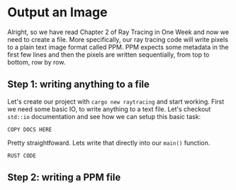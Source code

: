 # Output an Image

Alright, so we have read Chapter 2 of Ray Tracing in One Week and now we need to create a file. More specifically, our ray tracing code will write pixels to a plain text image format called PPM. PPM expects some metadata in the first few lines and then the pixels are written sequentially, from top to bottom, row by row.

## Step 1: writing anything to a file

Let's create our project with `cargo new raytracing` and start working. First we need some basic IO, to write anything to a text file. Let's checkout `std::io` documentation and see how we can setup this basic task:

```
COPY DOCS HERE
```

Pretty straightfoward. Lets write that directly into our `main()` function.

```
RUST CODE
```

## Step 2: writing a PPM file
